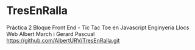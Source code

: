 # TresEnRalla
Práctica 2 Bloque Front End - Tic Tac Toe en Javascript
Enginyeria Llocs Web
Albert March i Gerard Pascual
https://github.com/AlbertURV/TresEnRalla.git
